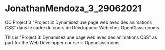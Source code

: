 # JonathanMendoza_3_29062021
OC Project 3
"Project 3: Dynamisez une page web avec des animations CSS" dans le cadre du cours de Développeur Web chez OpenClassroooms.

This is "Project 3: Dynamisez une page web avec des animations CSS" as part for the Web Developper course in Openclassrooms.
